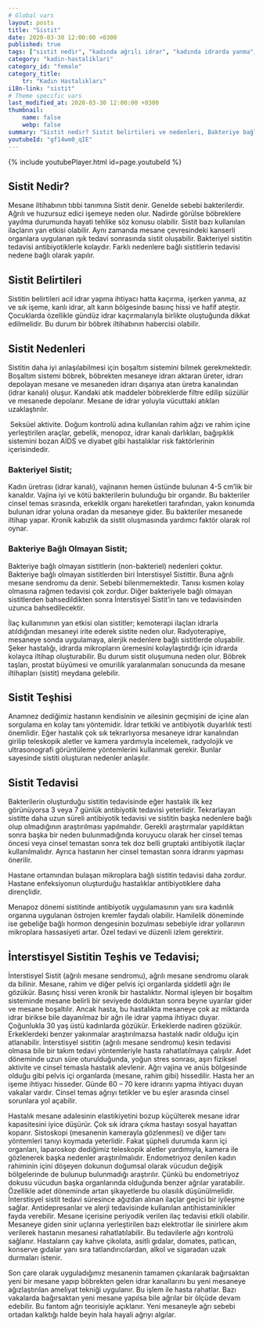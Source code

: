 ```yaml
---
# Global vars
layout: posts
title: "Sistit"
date: 2020-03-30 12:00:00 +0300
published: true
tags: ["sistit nedir", "kadında ağrılı idrar", "kadında idrarda yanma", "sistit belirti", "sistit nedeni", "bakteriyel sistit", "bakteriye bağlı olmayan sistit", "sistit teşhis", "sistit tedavi", "sistit çözüm", "İnterstisyel Sistit Teşhis", "İnterstisyel Sistit Tedavi", "İnterstisyel Sistit" , "sistit", "sistit ilaç", "mesane iltihabı", "kronik sistit", "mesane iltihabı tedavi", "mesane iltihabı çözüm" ]
category: "kadin-hastaliklari"
category_id: "female"
category_title:
    tr: "Kadın Hastalıkları"
i18n-link: "sistit"
# Theme specific vars
last_modified_at: 2020-03-30 12:00:00 +0300
thumbnail:
    name: false
    webp: false
summary: "Sistit nedir? Sistit belirtileri ve nedenleri, Bakteriye bağlı olan sistit, Bakteriye bağlı olmayan sistit, Sistit teşhisi ve tedavisi, İnterstisyel Sistitin Teşhis ve Tedavisi."
youtubeId: "gf14wm0_qIE"
---
```

{% include youtubePlayer.html id=page.youtubeId %}




## Sistit Nedir?

Mesane iltihabının tıbbi tanımına Sistit denir. Genelde sebebi bakterilerdir. Ağrılı ve huzursuz edici işemeye neden olur. Nadirde görülse böbreklere yayılma durumunda hayati tehlike söz konusu olabilir. Sistit bazı kullanılan ilaçların yan etkisi olabilir. Aynı zamanda mesane çevresindeki kanserli organlara uygulanan ışık tedavi sonrasında sistit oluşabilir. Bakteriyel sistitin tedavisi antibiyotiklerle kolaydır. Farklı nedenlere bağlı sistitlerin tedavisi nedene bağlı olarak yapılır.

## Sistit Belirtileri

Sistitin belirtileri acil idrar yapma ihtiyacı hatta kaçırma, işerken yanma, az ve sık işeme, kanlı idrar, alt karın bölgesinde basınç hissi ve hafif ateştir. Çocuklarda özellikle gündüz idrar kaçırmalarıyla birlikte oluştuğunda dikkat edilmelidir. Bu durum bir böbrek iltihabının habercisi olabilir.

## Sistit Nedenleri

Sistitin daha iyi anlaşılabilmesi için boşaltım sistemini bilmek gerekmektedir. Boşaltım sistemi böbrek, böbrekten mesaneye idrarı aktaran üreter, idrarı depolayan mesane ve mesaneden idrarı dışarıya atan üretra kanalından (idrar kanalı) oluşur. Kandaki atık maddeler böbreklerde filtre edilip süzülür ve mesanede depolanır. Mesane de idrar yoluyla vücuttaki atıkları uzaklaştırılır.

​
Seksüel aktivite. Doğum kontrolü adına kullanılan rahim ağzı ve rahim içine yerleştirilen araçlar, gebelik, menopoz, idrar kanalı darlıkları, bağışıklık sistemini bozan AİDS ve diyabet gibi hastalıklar risk faktörlerinin içerisindedir.

### Bakteriyel Sistit;

Kadın üretrası (idrar kanalı), vajinanın hemen üstünde bulunan 4-5 cm’lik bir kanaldır. Vajina iyi ve kötü bakterilerin bulunduğu bir organdır. Bu bakteriler cinsel temas sırasında, erkeklik organı hareketleri tarafından, yakın konumda bulunan idrar yoluna oradan da mesaneye gider. Bu bakteriler mesanede iltihap yapar. Kronik kabızlık da sistit oluşmasında yardımcı faktör olarak rol oynar.

### Bakteriye Bağlı Olmayan Sistit;

Bakteriye bağlı olmayan sistitlerin (non-bakteriel) nedenleri çoktur. Bakteriye bağlı olmayan sistitlerden biri İnterstisyel Sistittir. Buna ağrılı mesane sendromu da denir. Sebebi bilenmemektedir. Tanısı kısmen kolay olmasına rağmen tedavisi çok zordur. Diğer bakteriyele bağlı olmayan sistitlerden bahsedildikten sonra İnterstisyel Sistit’in tanı ve tedavisinden uzunca bahsedilecektir.

​İlaç kullanımının yan etkisi olan sistitler; kemoterapi ilaçları idrarla atıldığından mesaneyi irite ederek sistite neden olur. Radyoterapiye, mesaneye sonda uygulamaya, alerjik nedenlere bağlı sistitlerde oluşabilir. Şeker hastalığı, idrarda mikropların üremesini kolaylaştırdığı için idrarda kolayca iltihap oluşturabilir. Bu durum sistit oluşumuna neden olur. Böbrek taşları, prostat büyümesi ve omurilik yaralanmaları sonucunda da mesane iltihapları (sistit) meydana gelebilir.

## Sistit Teşhisi

Anamnez dediğimiz hastanın kendisinin ve ailesinin geçmişini de içine alan sorgulama en kolay tanı yöntemidir. İdrar tetkiki ve antibiyotik duyarlılık testi önemlidir. Eğer hastalık çok sık tekrarlıyorsa mesaneye idrar kanalından girilip teleskopik aletler ve kamera yardımıyla incelemek, radyolojik ve ultrasonografi görüntüleme yöntemlerini kullanmak gerekir. Bunlar sayesinde sistiti oluşturan nedenler anlaşılır.

## Sistit Tedavisi

Bakterilerin oluşturduğu sistitin tedavisinde eğer hastalık ilk kez görünüyorsa 3 veya 7 günlük antibiyotik tedavisi yeterlidir. Tekrarlayan sistitte daha uzun süreli antibiyotik tedavisi ve sistitin başka nedenlere bağlı olup olmadığının araştırılması yapılmalıdır. Gerekli araştırmalar yapıldıktan sonra başka bir neden bulunmadığında koruyucu olarak her cinsel temas öncesi veya cinsel temastan sonra tek doz belli gruptaki antibiyotik ilaçlar kullanılmalıdır. Ayrıca hastanın her cinsel temastan sonra idrarını yapması önerilir.

​Hastane ortamından bulaşan mikroplara bağlı sistitin tedavisi daha zordur. Hastane enfeksiyonun oluşturduğu hastalıklar antibiyotiklere daha dirençlidir.

​Menapoz dönemi sistitinde antibiyotik uygulamasının yanı sıra kadınlık organına uygulanan östrojen kremler faydalı olabilir. Hamilelik döneminde ise gebeliğe bağlı hormon dengesinin bozulması sebebiyle idrar yollarının mikroplara hassasiyeti artar. Özel tedavi ve düzenli izlem gerektirir.

## İnterstisyel Sistitin Teşhis ve Tedavisi;

İnterstisyel Sistit (ağrılı mesane sendromu), ağrılı mesane sendromu olarak da bilinir. Mesane, rahim ve diğer pelvis içi organlarda şiddetli ağrı ile gözükür. Basınç hissi veren kronik bir hastalıktır. Normal işleyen bir boşaltım sisteminde mesane belirli bir seviyede dolduktan sonra beyne uyarılar gider ve mesane boşaltılır. Ancak hasta, bu hastalıkta mesaneye çok az miktarda idrar birikse bile dayanılmaz bir ağrı ile idrar yapma ihtiyacı duyar. Çoğunlukla 30 yaş üstü kadınlarda gözükür. Erkeklerde nadiren gözükür. Erkeklerdeki benzer yakınmalar araştırılmazsa hastalık nadir olduğu için atlanabilir. İnterstisyel sistitin (ağrılı mesane sendromu) kesin tedavisi olmasa bile bir takım tedavi yöntemleriyle hasta rahatlatılmaya çalışılır. Adet döneminde uzun süre oturulduğunda, yoğun stres sonrası, aşırı fiziksel aktivite ve cinsel temasla hastalık alevlenir. Ağrı vajina ve anüs bölgesinde olduğu gibi pelvis içi organlarda (mesane, rahim gibi) hissedilir. Hasta her an işeme ihtiyacı hisseder. Günde 60 – 70 kere idrarını yapma ihtiyacı duyan vakalar vardır. Cinsel temas ağrıyı tetikler ve bu eşler arasında cinsel sorunlara yol açabilir.

​Hastalık mesane adalesinin elastikiyetini bozup küçülterek mesane idrar kapasitesini iyice düşürür. Çok sık idrara çıkma hastayı sosyal hayattan koparır. Sistoskopi (mesanenin kamerayla gözlenmesi) ve diğer tanı yöntemleri tanıyı koymada yeterlidir. Fakat şüpheli durumda karın içi organları, laparoskop dediğimiz teleskopik aletler yardımıyla, kamera ile gözlenerek başka nedenler araştırılmalıdır. Endometriyoz denilen kadın rahiminin içini döşeyen dokunun doğumsal olarak vücudun değişik bölgelerinde de bulunup bulunmadığı araştırılır. Çünkü bu endometriyoz dokusu vücudun başka organlarında olduğunda benzer ağrılar yaratabilir. Özellikle adet döneminde artan şikayetlerde bu olasılık düşünülmelidir.  İnterstisyel sistit tedavi süresince ağızdan alınan ilaçlar geçici bir iyileşme sağlar. Antidepresanlar ve alerji tedavisinde kullanılan antihistaminikler  fayda verebilir. Mesane içerisine periyodik verilen ilaç tedavisi etkili olabilir. Mesaneye giden sinir uçlarına yerleştirilen bazı elektrotlar ile sinirlere akım verilerek hastanın mesanesi rahatlatılabilir. Bu tedavilerle ağrı kontrolü sağlanır. Hastaların çay kahve çikolata, asitli gıdalar, domates, patlıcan, konserve gıdalar yanı sıra tatlandırıcılardan, alkol ve sigaradan uzak durmaları istenir.

​Son çare olarak uyguladığımız mesanenin tamamen çıkarılarak bağırsaktan yeni bir mesane yapıp böbrekten gelen idrar kanallarını bu yeni mesaneye ağızlaştırılan ameliyat tekniği uygulanır. Bu işlem ile hasta rahatlar. Bazı vakalarda bağırsaktan yeni mesane yapılsa bile ağrılar bir ölçüde devam edebilir. Bu fantom ağrı teorisiyle açıklanır. Yeni mesaneyle ağrı sebebi ortadan kalktığı halde beyin hala hayali ağrıyı algılar.
